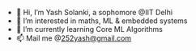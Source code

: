 - 👋 Hi, I’m Yash Solanki, a sophomore @IIT Delhi
- 👀 I’m interested in maths, ML & embedded systems
- 🌱 I’m currently learning Core ML Algorithms
- 📫 Mail me @252yash@gmail.com 

